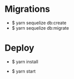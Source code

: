 # Migrations

- $ yarn sequelize db:create
- $ yarn sequelize db:migrate

# Deploy

- $ yarn install

- $ yarn start
